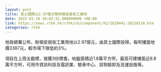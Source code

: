 ```yaml
---
layout: post
title: 其士國際以2.97億元奪粉嶺安居街工業地　
date: 2022-01-18 20:02:52.000000000 +08:00
link: https://news.rthk.hk/rthk/ch/component/k2/1629441-20220118.htm
categories: rthk
---
```


地政總署公布，粉嶺安居街工業用地以2.97億元，由其士國際投得，每呎樓面地價3387元，較市場下限低約3%。

項目在上周五截標，接獲3份標書。地盤面積近1.8萬平方呎，最高可建樓面近8.8萬平方呎，可用作資訊科技及電訊業、驗車中心、貨物裝卸及貨運設施等。

